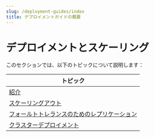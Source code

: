 ```yaml
---
slug: /deployment-guides/index
title: デプロイメントガイドの概要
---
```


# デプロイメントとスケーリング

このセクションでは、以下のトピックについて説明します：

| トピック                                                            |
|------------------------------------------------------------------|
| [紹介](/architecture/introduction)                    |
| [スケーリングアウト](/architecture/horizontal-scaling)               |
| [フォールトトレランスのためのレプリケーション](/architecture/replication)  |
| [クラスターデプロイメント](/architecture/cluster-deployment)        |
